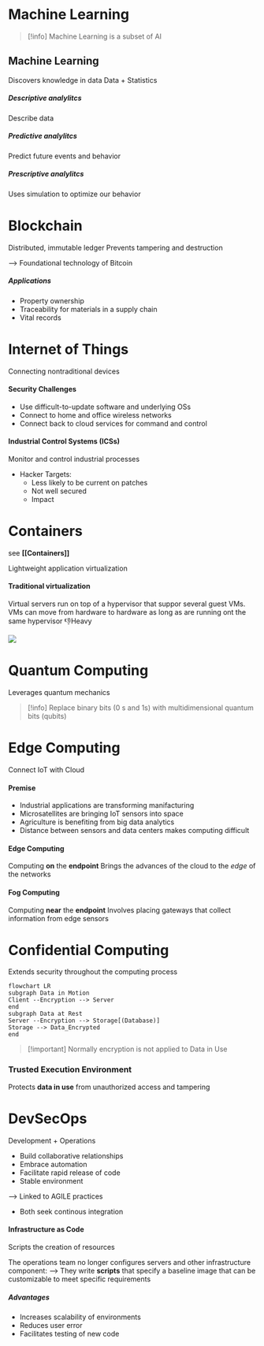 # Machine Learning

>[!info] Machine Learning is a subset of AI

## Machine Learning
Discovers knowledge in data
Data + Statistics

##### Descriptive analylitcs
Describe data
##### Predictive analylitcs
Predict future events and behavior
##### Prescriptive analylitcs
Uses simulation to optimize our behavior

# Blockchain

Distributed, immutable ledger
Prevents tampering and destruction

--> Foundational technology of Bitcoin

##### Applications
- Property ownership
- Traceability for materials in a supply chain
- Vital records

# Internet of Things

Connecting nontraditional devices

#### Security Challenges
- Use difficult-to-update software and underlying OSs
- Connect to home and office wireless networks
- Connect back to cloud services for command and control

#### Industrial Control Systems (ICSs)
Monitor and control industrial processes
- Hacker Targets:
	- Less likely to be current on patches
	- Not well secured
	- Impact

# Containers
see **[[Containers]]**

Lightweight application virtualization

#### Traditional virtualization

Virtual servers run on top of a hypervisor that suppor several guest VMs. VMs can move from hardware to hardware as long as are running ont the same hypervisor
👎Heavy

<img src="https://cdn.ttgtmedia.com/rms/onlineimages/itops-hc_containers101_type1_hypervisor_half_column_desktop.png">


# Quantum Computing

Leverages quantum mechanics

>[!info] Replace binary bits (0 s and 1s) with multidimensional quantum bits (qubits)

# Edge Computing

Connect IoT with Cloud
#### Premise

- Industrial applications are transforming manifacturing
- Microsatellites are bringing IoT sensors into space
- Agriculture is benefiting from big data analytics
- Distance between sensors and data centers makes computing difficult

#### Edge Computing
Computing **on** the **endpoint**
Brings the advances of the cloud to the *edge* of the networks

#### Fog Computing
Computing **near** the **endpoint**
Involves placing gateways that collect information from edge sensors

# Confidential Computing

Extends security throughout the computing process

```mermaid
flowchart LR
subgraph Data in Motion
Client --Encryption --> Server 
end
subgraph Data at Rest
Server --Encryption --> Storage[(Database)]
Storage --> Data_Encrypted
end
```
>[!important] Normally encryption is not applied to Data in Use

### Trusted Execution Environment
Protects **data in use** from unauthorized access and tampering

# DevSecOps

Development + Operations
- Build collaborative relationships
- Embrace automation
- Facilitate rapid release of code
- Stable environment

--> Linked to AGILE practices
- Both seek continous integration

#### Infrastructure as Code
Scripts the creation of resources

The operations team no longer configures servers and other infrastructure component:
--> They write **scripts** that specify a baseline image that can be customizable to meet specific requirements

##### Advantages
- Increases scalability of environments
- Reduces user error
- Facilitates testing of new code
